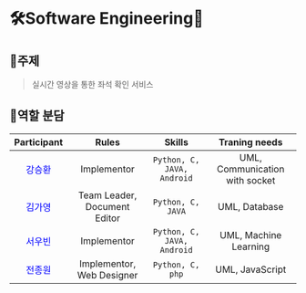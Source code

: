 # 🛠️Software Engineering🧰

## 📖주제
> 실시간 영상을 통한 좌석 확인 서비스
## 🤝역할 분담
| Participant | Rules | Skills | Traning needs |
|:---:|:---:|:---:|:---:|
|<span style="color:blue">강승환</span>| Implementor | `Python, C, JAVA, Android` | UML, Communication with socket |
|<span style="color:blue">김가영</span>| Team Leader, Document Editor | `Python, C, JAVA` | UML, Database |
|<span style="color:blue">서우빈</span>| Implementor | `Python, C, JAVA, Android` | UML, Machine Learning |
|<span style="color:blue">전종원</span>| Implementor, Web Designer | `Python, C, php` | UML, JavaScript |
